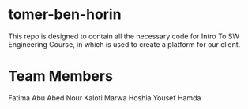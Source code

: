 # tomer-ben-horin
This repo is designed to contain all the necessary code for Intro To SW Engineering Course, in which is used to create a platform for our client.
# Team Members
Fatima Abu Abed
Nour Kaloti
Marwa Hoshia
Yousef Hamda
